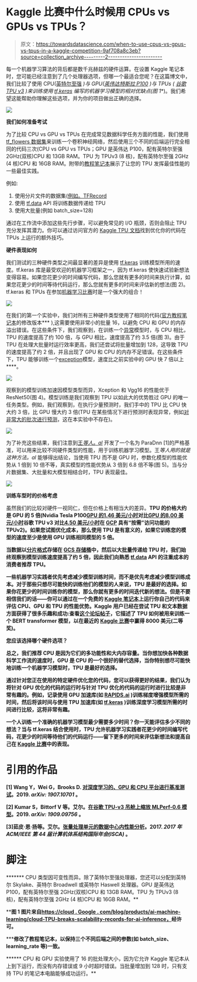 # Kaggle 比赛中什么时候用 CPUs vs GPUs vs TPUs？

> 原文：<https://towardsdatascience.com/when-to-use-cpus-vs-gpus-vs-tpus-in-a-kaggle-competition-9af708a8c3eb?source=collection_archive---------2----------------------->

每一个机器学习算法的背后都是数千兆赫兹的硬件运算。在设置 Kaggle 笔记本时，您可能已经注意到了几个处理器选项，但哪一个最适合您呢？在这篇博文中，我们比较了使用 CPU([英特尔至强](https://www.intel.com/content/www/us/en/products/processors/xeon.html) *)与 GPU([英伟达特斯拉 P100](https://www.nvidia.com/en-us/data-center/tesla-p100/) )与 TPUs ( [谷歌 TPU v3](https://cloud.google.com/tpu/) )来训练使用 [tf.keras](https://keras.io/) 编写的机器学习模型的相对优缺点(图 1**)。我们希望这能帮助你理解这些选项，并为你的项目做出正确的选择。

![](img/c1454778bbe51672c2b8dd7b7736c64d.png)

**我们如何准备考试**

为了比较 CPU vs GPU vs TPUs 在完成常见数据科学任务方面的性能，我们使用 [tf_flowers 数据集](https://www.tensorflow.org/datasets/catalog/tf_flowers)来训练一个卷积神经网络，然后使用三个不同的后端运行完全相同的代码三次(CPU vs GPU vs TPUs；GPU 是英伟达 P100，配有英特尔至强 2GHz(双核)CPU 和 13GB RAM。TPU 为 TPUv3 (8 核)，配有英特尔至强 2GHz (4 核)CPU 和 16GB RAM。附带的[教程笔记本](https://www.kaggle.com/mgornergoogle/flowers-with-keras-and-xception-fine-tuned-on-gpu)展示了让您的 TPU 发挥最佳性能的一些最佳实践。

例如:

1.  使用分片文件的数据集([例如。TFRecord](https://www.kaggle.com/paultimothymooney/convert-kaggle-dataset-to-gcs-bucket-of-tfrecords)
2.  使用 [tf.data](https://www.tensorflow.org/guide/data) API 将训练数据传递给 TPU
3.  使用大批量(例如 batch_size=128)

通过在工作流中添加这些先行步骤，可以避免常见的 I/O 瓶颈，否则会阻止 TPU 充分发挥其潜力。你可以通过访问官方的 [Kaggle TPU 文档](https://www.kaggle.com/docs/tpu)找到优化你的代码在 TPUs 上运行的额外技巧。

**硬件表现如何**

我们测试的三种硬件类型之间最显著的差异是使用 [tf.keras](https://keras.io/) 训练模型所用的速度。tf.keras 库是最受欢迎的机器学习框架之一，因为 tf.keras 使快速试验新想法变得容易。如果您花更少的时间编写代码，那么您就有更多的时间来执行计算，如果您花更少的时间等待代码运行，那么您就有更多的时间来评估新的想法(图 2)。tf.keras 和 TPUs 在参加[机器学习比赛](https://kaggle.com/c/flower-classification-with-tpus)时是一个强大的组合！

![](img/b5ebd4e78e2b814cd42ba7a1374d44a9.png)

在我们的第一个实验中，我们对所有三种硬件类型使用了相同的代码([官方教程笔记本](https://www.kaggle.com/mgornergoogle/flowers-with-keras-and-xception-fine-tuned-on-gpu)的修改版本*** ),这需要使用非常小的批量 16，以避免 CPU 和 GPU 的内存溢出错误。在这些条件下，我们观察到，在训练一个[异常](https://keras.io/applications/#xception)模型时，与 CPU 相比，TPU 的速度提高了约 100 倍，与 GPU 相比，速度提高了约 3.5 倍(图 3)。由于 TPU 在处理大批量时运行效率更高，我们还尝试将批量增加到 128，这导致 TPU 的速度提高了约 2 倍，并且出现了 GPU 和 CPU 的内存不足错误。在这些条件下，TPU 能够训练一个[exception](https://keras.io/applications/#xception)模型，速度比之前实验中的 GPU 快 7 倍以上****。

![](img/d8f9d37c73a55a66fbf3e4107bb1b798.png)

观察到的模型训练加速因模型类型而异，Xception 和 Vgg16 的性能优于 ResNet50(图 4)。模型训练是我们观察到 TPU 以如此大的优势胜过 GPU 的唯一任务类型。例如，我们观察到，在执行少量预测时，我们手中的 TPU 比 CPU 快大约 3 倍，比 GPU 慢大约 3 倍(TPU 在某些情况下进行预测时表现异常，例如[对非常大的批次进行预测](https://docs.google.com/presentation/d/1O49AkNyYV48n0X4nWr7KE-5aask88pz9gBSQ26ZG-5o/edit#slide=id.g50ce3d3866_0_1590)，这在本实验中不存在)。

![](img/b786535c06049d7839131cb1c605f3da.png)

为了补充这些结果，我们注意到[王*等人。al*](https://arxiv.org/abs/1907.10701) 开发了一个名为 ParaDnn [1]的严格基准，可以用来比较不同硬件类型的性能，用于训练机器学习模型。王*等人用的就是这种方法。al* 能够得出结论，当使用 TPU 而不是 GPU 时，参数化模型的性能优势从 1 倍到 10 倍不等，真实模型的性能优势从 3 倍到 6.8 倍不等(图 5)。当与分片数据集、大批量和大模型相结合时，TPU 表现最佳。

![](img/57c125ebf89a3772451055b5ae21d523.png)

**训练车型时的价格考虑**

虽然我们的比较对硬件一视同仁，但在价格上有相当大的差异。**TPU 的价格大约是 GPU 的 5 倍(Nvidia Tesla P100[GPU 的](https://www.nvidia.com/en-us/data-center/tesla-p100/)[1.46 美元/小时](https://cloud.google.com/compute/gpus-pricing)对比[GPU 的](https://cloud.google.com/tpu/pricing)[8.00 美元/小时](https://cloud.google.com/tpu/)谷歌 TPU v3 对比[4.50 美元/小时](https://cloud.google.com/tpu/pricing)在 [GCP](https://cloud.google.com/pricing/) 具有“按需”访问功能的 TPUv2)。如果您试图优化成本，那么使用 TPU 是有意义的，如果它训练您的模型的速度至少是使用 GPU 训练相同模型的 5 倍。**

**当数据以[分片格式](https://www.kaggle.com/paultimothymooney/convert-kaggle-dataset-to-gcs-bucket-of-tfrecords)存储在 [GCS 存储桶](https://www.kaggle.com/paultimothymooney/how-to-move-data-from-kaggle-to-gcs-and-back)中，然后以大批量传递给 TPU 时，我们始终观察到模型训练速度提高了约 5 倍，因此我们向熟悉 [tf.data](http://tf.data) API 的注重成本的消费者推荐 TPU。**

**一些机器学习实践者优先考虑减少模型训练时间，而不是优先考虑减少模型训练成本。对于那些只想尽可能快的训练他们的模型的人来说，TPU 是最好的选择。如果你花更少的时间训练你的模型，那么你就有更多的时间迭代新的想法。但是不要相信我们的话——你可以通过在一个免费的 [Kaggle 笔记本](https://www.kaggle.com/docs/kernels#the-kernels-environment)上运行你自己的代码来评估 CPU、GPU 和 TPU 的性能优势。Kaggle 用户已经在尝试 TPU 和文本数据方面获得了很多乐趣和成功:查看[这个论坛帖子](https://www.kaggle.com/c/tensorflow2-question-answering/discussion/127333)，它描述了 TPU 如何被用来训练一个 BERT transformer 模型，以在最近的 [Kaggle 比赛](https://www.kaggle.com/c/tensorflow2-question-answering)中赢得 8000 美元(二等奖)。**

****您应该选择哪个硬件选项？****

**总之，我们推荐 CPU 是因为它们的多功能性和大内存容量。当你想加快各种数据科学工作流的速度时，GPU 是 CPU 的一个很好的替代选择，当你特别想尽可能快地训练一个机器学习模型时，TPU 是最好的选择。**

**通过针对您正在使用的特定硬件优化您的代码，您可以获得更好的结果，我们认为将针对 GPU 优化的代码的运行时与针对 TPU 优化的代码的运行时进行比较是非常有趣的。例如，记录使用 GPU 加速库(如 [RAPIDS.ai](https://rapids.ai/) )训练梯度增强模型所需的时间，然后将该时间与使用 TPU 加速库(如 [tf.keras](https://keras.io/) )训练深度学习模型所需的时间进行比较，这将非常有趣。**

**一个人训练一个准确的机器学习模型最少需要多少时间？你一天能评估多少不同的想法？当与 tf.keras 结合使用时，TPU 允许机器学习实践者花更少的时间编写代码，花更少的时间等待他们的代码运行——留下更多的时间来评估新想法和提高自己在 [Kaggle 比赛](http://kaggle.com/c/flower-classification-with-tpus)中的表现。**

# **引用的作品**

**[1] Wang Y，Wei G，Brooks D. [对深度学习的、GPU 和 CPU 平台进行基准测试](https://arxiv.org/pdf/1907.10701.pdf)。2019. *arXiv: 1907.10701* 。**

**[2] Kumar S，Bittorf V 等。艾尔。[在谷歌 TPU-v3 吊舱上缩放 MLPerf-0.6 模型](https://arxiv.org/pdf/1909.09756.pdf)。2019. *arXiv: 1909.09756* 。**

**[3]茹皮·恩·扬等。艾尔。[张量处理单元的数据中心内性能分析](https://ieeexplore.ieee.org/abstract/document/8192463)。2017. *2017 年 ACM/IEEE 第 44 届计算机体系结构国际年会(ISCA)* 。**

# **脚注**

******* CPU 类型因可变性而异。除了英特尔至强处理器，您还可以分配到英特尔 Skylake、英特尔 Broadwell 或英特尔 Haswell 处理器。GPU 是英伟达 P100，配有英特尔至强 2GHz(双核)CPU 和 13GB RAM。TPU 为 TPUv3 (8 核)，配有英特尔至强 2GHz (4 核)CPU 和 16GB RAM。**

****图 1 图片来自[https://cloud . Google . com/blog/products/ai-machine-learning/cloud-TPU-breaks-scalability-records-for-ai-inference，](https://cloud.google.com/blog/products/ai-machine-learning/cloud-tpu-breaks-scalability-records-for-ai-inference)经许可。**

*****修改了教程笔记本，以保持三个不同后端之间的参数(如 batch_size、learning_rate 等)一致。**

****** CPU 和 GPU 实验使用了 16 的批处理大小，因为它允许 Kaggle 笔记本从上到下运行，而没有内存错误或 9 小时超时错误。当批量增加到 128 时，只有支持 TPU 的笔记本电脑能够成功运行。**